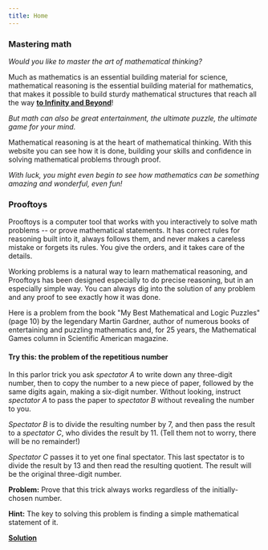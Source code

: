 ```yaml
---
title: Home
---
```


### Mastering math

*Would you like to master the art of mathematical thinking?*

Much as mathematics is an essential building material for science,
mathematical reasoning is the essential building material for
mathematics, that makes it possible to build sturdy mathematical
structures that reach all the way **<a target=_blank
href="https://www.youtube.com/watch?v=2VSYmGSJtCA">to Infinity and
Beyond</a>**!

*But math can also be great entertainment, the ultimate puzzle, the
ultimate game for your mind.*

Mathematical reasoning is at the heart of mathematical thinking.  With
this website you can see how it is done, building your skills and
confidence in solving mathematical problems through proof.

*With luck, you might even begin to see how mathematics can be
something amazing and wonderful, even fun!*

### Prooftoys

Prooftoys is a computer tool that works with you interactively to
solve math problems -- or prove mathematical statements.  It has
correct rules for reasoning built into it, always follows them, and
never makes a careless mistake or forgets its rules.  You give the
orders, and it takes care of the details.

Working problems is a natural way to learn mathematical reasoning, and
Prooftoys has been designed especially to do precise reasoning, but in
an especially simple way.  You can always dig into the solution of any
problem and any proof to see exactly how it was done.

Here is a problem from the book "My Best Mathematical and Logic
Puzzles" (page 10) by the legendary Martin Gardner, author of numerous
books of entertaining and puzzling mathematics and, for 25 years, the
Mathematical Games column in Scientific American magazine.

#### Try this: the problem of the repetitious number

In this parlor trick you ask *spectator A* to write down any three-digit
number, then to copy the number to a new piece of paper, followed by
the same digits again, making a six-digit number.  Without looking,
instruct *spectator A* to pass the paper to *spectator B* without
revealing the number to you.

*Spectator B* is to divide the resulting number by 7, and then pass the
result to a *spectator C*, who divides the result by 11. (Tell them not
to worry, there will be no remainder!)

*Spectator C* passes it to yet one final spectator.  This last
spectator is to divide the result by 13 and then read the resulting
quotient.  The result will be the original three-digit number.

**Problem:** Prove that this trick always works regardless of the
initially-chosen number.

**Hint:** The key to solving this problem is finding a simple
mathematical statement of it.

**[Solution](/basic-solutions/)**
